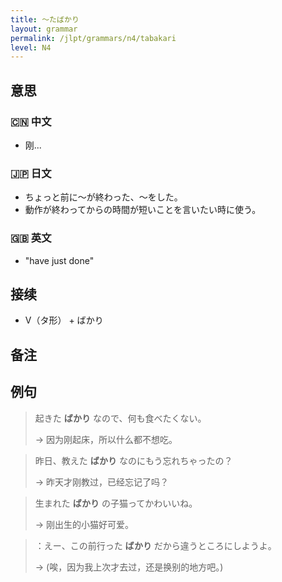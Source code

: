 ```yaml
---
title: 〜たばかり
layout: grammar
permalink: /jlpt/grammars/n4/tabakari
level: N4
---
```


## 意思

### 🇨🇳 中文

- 刚...

### 🇯🇵 日文

- ちょっと前に〜が終わった、〜をした。
- 動作が終わってからの時間が短いことを言いたい時に使う。

### 🇬🇧 英文

- "have just done"

## 接续

- V（タ形） + ばかり

## 备注


## 例句

> 起きた **ばかり** なので、何も食べたくない。
>
> → 因为刚起床，所以什么都不想吃。

> 昨日、教えた **ばかり** なのにもう忘れちゃったの？
>
> → 昨天才刚教过，已经忘记了吗？

> 生まれた **ばかり** の子猫ってかわいいね。
>
> → 刚出生的小猫好可爱。

> ：えー、この前行った **ばかり** だから違うところにしようよ。
>
> → (唉，因为我上次才去过，还是换别的地方吧。)

